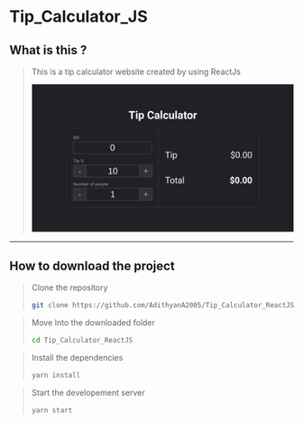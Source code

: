 # Tip_Calculator_JS

## What is this ?
> This is a tip calculator website created by using ReactJs
>
> ![Screenshot](./.github/images/screenshot1.png)

---

## How to download the project

> Clone the repository
> ```bash
> git clone https://github.com/AdithyanA2005/Tip_Calculator_ReactJS
> ```

> Move Into the downloaded folder
> ```bash
> cd Tip_Calculator_ReactJS
> ```

> Install the dependencies
> ```bash
> yarn install
> ```

> Start the developement server
> ```bash
> yarn start
> ```
